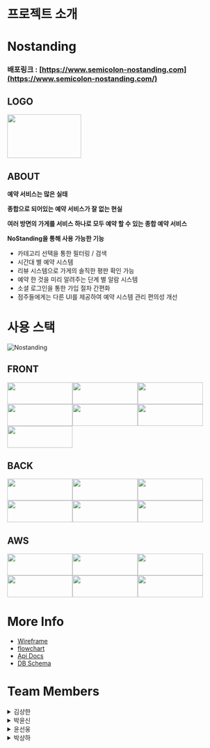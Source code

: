 # **프로젝트 소개**

# Nostanding

### 배포링크 : [https://www.semicolon-nostanding.com](https://www.semicolon-nostanding.com/)

## **LOGO**

<img src="https://user-images.githubusercontent.com/95327764/171786761-3ed710e3-a911-4527-89a0-50b1202f1ecb.png" width="170" height="100"/>

## **ABOUT**


**예약 서비스는 많은 실태**

**종합으로 되어있는 예약 서비스가 잘 없는 현실**

**여러 방면의 가게를 서비스 하나로 모두 예약 할 수 있는 종합 예약 서비스**

**NoStanding을 통해 사용 가능한 기능**

* 카테고리 선택을 통한 필터링 / 검색
* 시간대 별 예약 시스템
* 리뷰 시스템으로 가게의 솔직한 평판 확인 가능
* 예약 한 것을 미리 알려주는 단계 별 알람 시스템
* 소셜 로그인을 통한 가입 절차 간편화
* 점주들에게는 다른 UI를 제공하여 예약 시스템 관리 편의성 개선

# 사용 스택

![Nostanding](https://user-images.githubusercontent.com/95732945/173584663-749d234f-da61-413e-8106-18d9829396d2.png)

## FRONT
<img src="https://img.shields.io/badge/JavaScript-F7DF1E?style=for-the-badge&logo=JavaScript&logoColor=white" width="150" height="50"/><img src="https://img.shields.io/badge/React-61DAFB?style=for-the-badge&logo=React&logoColor=white" width="150" height="50"/><img src="https://img.shields.io/badge/Redux-764ABC?style=for-the-badge&logo=Redux&logoColor=white" width="150" height="50"/><img src="https://img.shields.io/badge/Redux Toolkit-764ABC?style=for-the-badge&logo=Redux&logoColor=white" width="150" height="50"/><img src="https://img.shields.io/badge/React Router-CA4245?style=for-the-badge&logo=React Router&logoColor=white" width="150" height="50"/><img src="https://img.shields.io/badge/style_component-DB7093?style=for-the-badge&logo=styled-components&logoColor=white" width="150" height="50"/><img src="https://img.shields.io/badge/AXIOS-A100FF?style=for-the-badge&logoColor=white" width="150" height="50"/>

## BACK
<img src="https://img.shields.io/badge/Sequelize-52B0E7?style=for-the-badge&logo=Sequelize&logoColor=white" width="150" height="50"/><img src="https://img.shields.io/badge/Express-000000?style=for-the-badge&logo=Express&logoColor=white" width="150" height="50"/><img src="https://img.shields.io/badge/MySQL-4479A1?style=for-the-badge&logo=MySQL&logoColor=white" width="150" height="50"/><img src="https://img.shields.io/badge/Node-339933?style=for-the-badge&logo=Node.js&logoColor=white" width="150" height="50"/><img src="https://img.shields.io/badge/JWT-000000?style=for-the-badge&logoColor=white" width="150" height="50"/><img src="https://img.shields.io/badge/AXIOS-A100FF?style=for-the-badge&logoColor=white" width="150" height="50"/>

## AWS
<img src="https://img.shields.io/badge/S3-569A31?style=for-the-badge&logo=Amazon S3&logoColor=white" width="150" height="50"/><img src="https://img.shields.io/badge/Cloudfront-232F3E?style=for-the-badge&logo=Amazon AWS&logoColor=white" width="150" height="50"/><img src="https://img.shields.io/badge/EC2-232F3E?style=for-the-badge&logo=Amazon AWS&logoColor=white" width="150" height="50"/><img src="https://img.shields.io/badge/RDS-232F3E?style=for-the-badge&logo=Amazon AWS&logoColor=white" width="150" height="50"/><img src="https://img.shields.io/badge/LoadBalancer-232F3E?style=for-the-badge&logo=Amazon AWS&logoColor=white" width="150" height="50"/><img src="https://img.shields.io/badge/Route53-232F3E?style=for-the-badge&logo=Amazon AWS&logoColor=white" width="150" height="50"/>


# More Info

* [Wireframe](https://miro.com/app/board/uXjVOyoJqCo=/)
* [flowchart](https://miro.com/app/board/uXjVOyoJqCo=/) 
* [Api Docs](https://server.semicolon-nostanding.com/api-docs/)
* [DB Schema](https://dbdiagram.io/d/62942ef6f040f104c1bb60ce)

# Team Members

<details><summary>김상한</summary>

***
* <a href="https://github.com/Sangkan-K"><img src="https://img.shields.io/badge/GitHub-Sangkan.K-181717?style=for-the-badge&logo=GitHub&logoColor=white"/></a>
* Position: **Back-End(Team Leader)**
* Stack : `Node` `Sequelize` `JWT` `Express` `MySQL` `Axios`
* Contributions :
  * **서버 환경 구축** 
  * **API 문서 작성**
    * Swagger 활용
  * **스키마 작성**
  * **OAuth 계정연동 회원가입**
  * **카테고리 필터**
    * 선택 카테고리 별 필터링 된 Data 제공
    * 별점순, 리뷰순으로 정렬 가능
  * **회원가입**
    * 점주 회원가입 시 주소 데이터를 위도,경도 변환 후 데이터 저장
  * **예약하기**
    * 가게 선택 후 시간,메뉴 채택하여 예약 가능
  * **마이페이지 ( 고객 )**
    * 예약 내역 조회
       * 고객의 예약 내역 제공
       * 예약 취소 가능
    * 즐겨찾기
       * 즐겨찾기 된 가게 정보 제공
       * 추가 및 삭제 가능
    * 리뷰 추가
       * 사진 업로드 기능/삭제 가능(Multer 활용)
  * **마이페이지 ( 점주 )**
    * 예약 현황 조회
       * 내 가게의 예약 정보를 제공
    * 가게 정보 수정
       * 메뉴 이미지 업로드/삭제 가능(Multer 활용)
       * 사진 정보 수정 , 이미지 업로드/삭제 가능(Multer 활용)
  * **https 배포**
    * client
      * S3 , CloudFront 활용
    * server
      * EC2 , RDS , ELB 활용
    * client-server 연결
      * Router53 활용

***
</details>

<details><summary>박윤신</summary>

***
* <a href="https://github.com/Sangkan-K"><img src="https://img.shields.io/badge/GitHub-BaGyun0107-181717?style=for-the-badge&logo=GitHub&logoColor=white"/></a>
* Position: **Back-End**
* Stack : `Node` `Sequelize` `JWT` `Express` `MySQL` `Axios`
* Contributions :
  * **스키마 작성**
  * **API 문서 작성**
    * Swagger 활용
  * **OAuth 계정연동 회원가입**
  * **회원가입**
    * 중복 확인
    * 비밀번호 암호화
       * util과 crypto 활용
    * 이메일 인증 
       * ejs와 nodemailer를 활용
  * **로그인, 로그아웃**
    * JWT를 이용한 로그인
    * 로그아웃 시, 쿠키 만료
  * **검색필터링** 
    * 검색과 데이터베이스 간에 띄어쓰기 구분제거 (ex. 서 울 음 식 점 = 서울음식점)
  * **마이페이지 ( 고객 )**
    * 알림
       * 예약 완료 시 알림
       * 예약시간으로부터 한시간 뒤, 리뷰 작성유도 하기 위한 알림
       * 점주님이 리뷰에 답글을 작성했을 시 알림
    * 내가 쓴 후기
    * 회원 정보 수정
       * 닉네임 변경 시, 중복확인
       * 비밀번호 변경 시, 암호화
    * 회원탈퇴
       * 회원탈퇴 시, 연결되있는 리뷰, 별점 등 데이터베이스 전부 삭제
  * **마이페이지 ( 점주 )**
    * 알림 
      * 고객님이 예약 완료 시 알림
      * 고객님이 리뷰 작성 했을 시 답글을 작성유도 하기 위한 알림
    * 내 가게 관리 ( 메뉴, 가게설명 )
      * 메뉴 추가 
      * 가게 설명 수정
    * 내 가게 후기
    * 회원 정보 수정 
      * 닉네임 변경 시, 중복확인
      * 비밀번호 변경 시, 암호화
    * 회원탈퇴 
      * 회원탈퇴 시, 연결되있는 리뷰, 별점 등 데이터베이스 전부 삭제
  * **댓글 수, 별점으로 필터링해서 재정렬**


***
</details>

<details><summary>윤선웅</summary>

***
* <a href="https://github.com/Sangkan-K"><img src="https://img.shields.io/badge/GitHub-Sun970324-181717?style=for-the-badge&logo=GitHub&logoColor=white"/></a>
* Position: **Front-End**
* Stack : `React` `React-Router` `React-Redux` `Redux-Toolkit` `Redux-Persist` `JavaScript` `Styled-Components` `Axios`
* Contributions :
  * **Basic**
    * Figma를 통한 전체 구조 틀 계획
    * Flowchart 계획
  * **Front**
    * 라우팅 구성 및 중첩라우팅 구성
    * 로딩 인디케이터 구현
    * React-Redux를 통한 State 관리
    * 메인페이지
      * 구조 및 CSS
      * 페이지네이션
      * 검색 기능
      * 카테고리 기능
      * 알림 기능
    * 매장 상세 페이지
      * 구조 및 CSS
      * 즐겨찾기 등록/해제
      * 매장 위치 기반 카카오 지도 마커 구현
      * 예약기능
    * 마이페이지 (고객회원)
      * 구조 및 CSS
      * 현재 시간을 기준으로 나눈 과거/현재 예약내역 구분
      * 과거 예약내역 리뷰작성 기능
      * 현재 예약내역 예약취소 기능
      * 리뷰작성 별점, 사진추가하기
      * 작성된 리뷰 삭제하기
      * 알림 기능
      * 회원정보 수정 구현
      * 회원탈퇴
    * 로그인/로그아웃 구현
      * OAuth 2.0 소셜 회원가입 및 로그인 (카카오, 구글)
      * Redux-persist를 활용한 로그인 유지기능
      * 비밀번호 찾기 기능
    * 회원가입 구현
      * 구조 및 CSS
      * 고객회원/점주회원 구분한 회원가입
      * 유효성 검사 기능
      * 이메일 중복 검사 기능
***
</details>

<details><summary>박상하</summary>

***
* <a href="https://github.com/Sangkan-K"><img src="https://img.shields.io/badge/GitHub-gamemakerr-181717?style=for-the-badge&logo=GitHub&logoColor=white"/></a>
* Position: **Front-End**
* Stack : `React` `Redux` `Redux Toolkit` `React-Router` `JavaScript` `Styled-Components` `Axios`
* Contributions :
  * **Basic**
    * Figma를 통한 전체 구조 틀 계획
    * Flowchart 계획
  * **Front**
    * 라우팅 구성 및 중첩라우팅 구성
    * React-Redux를 통한 State 관리
    * 헤더
      * 헤더 구현
      * 로그인 모달 창 구현
    * 메인페이지
      * 구조 및 CSS
      * react-slick 이용한 자동 슬라이드 구현 및 디자인

    * 매장 상세 페이지
      * 구조 및 CSS
      * 매장 위치 기반 카카오 지도 구현
    * 마이페이지 (점주회원)
      * 구조 및 CSS
      * 날짜 별 예약 현황 확인기능 ,예약 취소 기능 구현
      * 고객이 단 리뷰를 보여주고 리리뷰를 작성하는 기능 구현
      * 점주는 점주의 리리뷰만 삭제 가능하게 구현
      * 가게 정보, 가게 사진, 가게 메뉴 변경 페이지 구현
      * 가게 메뉴 이름,가격,사진 CRUD 기능 구현
      * 가게 사진 CRUD 기능 구현
      * 가게 상세정보 변경 기능 구현
      * 알림 기능
      * 회원정보 수정 구현
      * 회원탈퇴
    * 로그인/로그아웃 구현
      * OAuth 2.0 소셜 회원가입 및 로그인 (카카오, 구글)
      * Redux-persist를 활용한 로그인 유지기능
    * 회원가입 구현
      * 구조 및 CSS
      * 점주회원 주소지 API 기능 구현           

***
</details>
